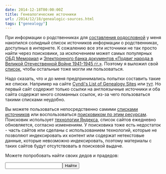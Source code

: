 ```yaml
---
date: 2014-12-18T00:00:00Z
title: Генеалогические источники
url: /2014/12/18/genealogic-sources.html
tags: ["genealogy"]
---
```


При информации о родственниках для
[составления родословной](/2014/04/03/genealogic-tree.html)
у меня накопился солидный список источников информации о родственниках,
доступных в интернете. К сожалению все эти источники не так просто
найти через поисковики, за исключением может самых популярных [ОБД Мемориал](https://obd-memorial.ru)
и [Электронного банка документов «Подвиг народа в Великой Отечественной Войне 1941-1945 гг.»](http://podvignaroda.ru). Поэтому я выложил свой [список](https://github.com/ligurio/genealogic-sources/blob/master/sources-ru.md),
чтобы остальные тоже могли им пользоваться.

Надо сказать, что и до меня предпринимались попытки составить такие же списки.
Например на сайте [Cyndi's List of Genealogy Sites](http://www.cyndislist.com/) или
[тут](http://www.vgd.ru/cgi-bin/ringlink/list.pl?ringid=vgd;siteid=123).
Но первый сайт содержит только ссылки на англоязычные источники и оба сайта
содержат много сломанных ссылок, из-за чего пользоваться такими списками неудобно.

Вы можете пользоваться непосредственно самими [списками источников](https://github.com/ligurio/genealogic-sources/blob/master/sources-ru.md) или воспользоваться [поисковиком по этим ресурсам](https://sources.bronevichok.ru).
Поисковик использует [технологии Яндекса](https://site.yandex.ru/), список сайтов ежедневно обновляется,
согласно изменениям. У поисковика тоже есть недостаток - часть сайтов
или сделаны с использованием технологий, которые не позволяют индексировать их контент
или содержат нетекстовые данные, которые невозможно индексировать, поэтому материалы
с таких сайтов будут отсутствовать в поисковой выдаче.

Можете попробовать найти своих дедов и прадедов:

<div class="ya-site-form ya-site-form_inited_no" onclick="return {'action':'https://yandex.ru/sitesearch','arrow':true,'bg':'#ffcc00','fontsize':12,'fg':'#000000','language':'ru','logo':'rb','publicname':'Генеалогический поиск','suggest':true,'target':'_self','tld':'ru','type':2,'usebigdictionary':true,'searchid':2191107,'webopt':false,'websearch':false,'input_fg':'#000000','input_bg':'#ffffff','input_fontStyle':'normal','input_fontWeight':'normal','input_placeholder':'','input_placeholderColor':'#000000','input_borderColor':'#7f9db9'}"><form action="http://yandex.ru/sitesearch" method="get" target="_self"><input type="hidden" name="searchid" value="2191107"/><input type="hidden" name="l10n" value="ru"/><input type="hidden" name="reqenc" value=""/><input type="search" name="text" value=""/><input type="submit" value="Найти"/></form></div><style type="text/css">.ya-page_js_yes .ya-site-form_inited_no { display: none; }</style><script type="text/javascript">(function(w,d,c){var s=d.createElement('script'),h=d.getElementsByTagName('script')[0],e=d.documentElement;if((' '+e.className+' ').indexOf(' ya-page_js_yes ')===-1){e.className+=' ya-page_js_yes';}s.type='text/javascript';s.async=true;s.charset='utf-8';s.src=(d.location.protocol==='https:'?'https:':'http:')+'//site.yandex.net/v2.0/js/all.js';h.parentNode.insertBefore(s,h);(w[c]||(w[c]=[])).push(function(){Ya.Site.Form.init()})})(window,document,'yandex_site_callbacks');</script>

<br>

